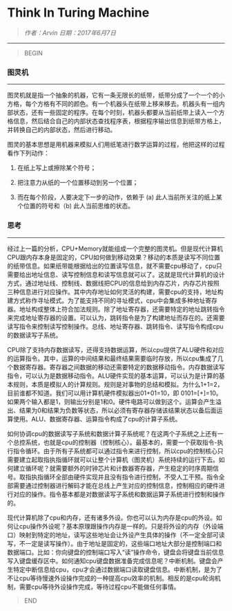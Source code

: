 
# Think In Turing Machine

> *作者：Arvin 日期：2017年6月7日*

----------------------------------------

>BEGIN

### 图灵机

-----------------------------------------

图灵机就是指一个抽象的机器，它有一条无限长的纸带，纸带分成了一个一个的小方格，每个方格有不同的颜色。有一个机器头在纸带上移来移去。机器头有一组内部状态，还有一些固定的程序。在每个时刻，机器头都要从当前纸带上读入一个方格信息，然后结合自己的内部状态查找程序表，根据程序输出信息到纸带方格上，并转换自己的内部状态，然后进行移动。

图灵的基本思想是用机器来模拟人们用纸笔进行数学运算的过程，他把这样的过程看作下列动作：

1. 在纸上写上或擦除某个符号；

2. 把注意力从纸的一个位置移动到另一个位置；

3. 而在每个阶段，人要决定下一步的动作，依赖于 (a) 此人当前所关注的纸上某个位置的符号和（b) 此人当前思维的状态。

### 思考

-------------------------------------------

经过上一篇的分析，CPU+Memory就能组成一个完整的图灵机。但是现代计算机CPU跟内存本身是固定的，CPU如何做到移动效果？移动的本质是读写不同位置的纸带信息。如果纸带能根据给出的位置读写信息，就不需要cpu移动了，cpu只需要给出地址信息、读写控制信息和读写信息就可以了。这就是现代计算机的设计方式，通过地址线、控制线、数据线把CPU的信息给到内存芯片，内存芯片按照三种信息进行对应操作。其中内存地址如何灵活的构建，需要cpu的支持，地址构建方式称作寻址模式。为了能支持不同的寻址模式，cpu中会集成多种地址寄存器。地址构成整体上符合加法规则。除了地址寄存器，还需要特定的地址跳转指令来完成地址寄存器的设置。可以认为，跳转指令是为了构建地址而存在的。还需要读写指令来控制读写控制操作。总线、地址寄存器、跳转指令、读写指令构成cpu的数据读写子系统。

CPU除了支持内存数据读写，还得支持数据运算，所以cpu提供了ALU硬件和对应的运算指令。其中，运算的中间结果和最终结果需要临时存放，所以cpu集成了几个数据寄存器。寄存器之间数据的移动还需要特定的数据移动指令。内存数据读写指令，可以认为是数据移动指令。ALU硬件实现的基本运算，可以认为是计算的基本规则，本质是模拟人的计算规则。规则是对事物的总结和模拟。为什么1+1=2，目前谁都不知道。我们可以用计算机硬件模拟器出01+01=10，即 0101=[+]=10。如果两个输入都是1，则输出分别是1和0。硬件电路可以做到这个。运算会产生溢出、结果为0和结果为负数等状态，所以必须有寄存器存储该结果状态以备后面运算使用。ALU、数据寄存器、运算指令构成了cpu的计算子系统。

如何协调cpu的数据读写子系统和数据计算子系统呢？在这两个子系统之上还有一个总控系统，也就是cpu的控制器（控制核心）。最基本的，需要一个获取指令-执行指令循环。由于所有子系统都可以通过指令来进行控制，所以cpu的控制核心只需要建立起取指执指循环就可以让整个计算机（图灵机）系统持续的运行下去。如何建立循环呢？就需要额外的时钟芯片和计数器寄存器，产生稳定的时序周期信号。取指执指循环全部由硬件实现并且没有指令进行控制，不受人工干预。指令全部需要通过控制器进行解码才能在总线上产生对应的控制信息，控制相应的硬件进行对应的操作。指令基本都是对数据读写子系统和数据运算子系统进行控制和操作的。

现代计算机除了cpu和内存，还有诸多外设。你也可以认为内存是cpu的外设。如何让cpu操作外设呢？基本原理跟操作内存是一样的。只是将外设的内存（外设端口）映射到特定的地址，读写这些地址会让外设产生具体的操作（不一定全部可读写，不一定是读写操作）。由于地址是固定的，这些端口地址大部分是控制端口和数据端口。比如：你向键盘的控制端口写入“读”操作命令，键盘会将键盘当前信息写入键盘缓存区中。如何通知cpu键盘数据准备完成信息呢？中断机制。键盘会产生特定中断信息给cpu，cpu才会通过数据端口读取键盘信息。中断机制，是为了不让cpu等待慢速外设操作完成的一种提高cpu效率的机制。相反的是cpu轮询机制，需要cpu等待外设操作完成，等待过程cpu不能做任何事情。


>END
